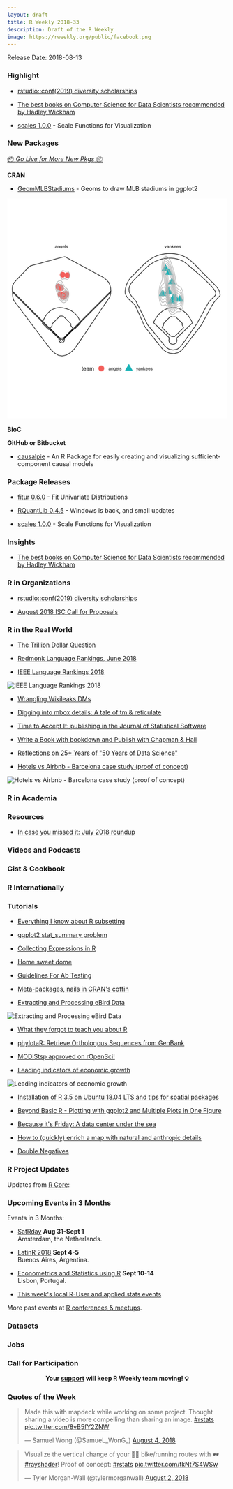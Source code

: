 ```yaml
---
layout: draft
title: R Weekly 2018-33
description: Draft of the R Weekly
image: https://rweekly.org/public/facebook.png
---
```


Release Date: 2018-08-13

###  Highlight

+ [rstudio::conf(2019) diversity scholarships](https://blog.rstudio.com/2018/08/10/rstudio-conf-2019-diversity-scholarships/)

+ [The best books on Computer Science for Data Scientists recommended by Hadley Wickham](https://fivebooks.com/best-books/computer-science-data-science-hadley-wickham/)

+ [scales 1.0.0](https://www.tidyverse.org/articles/2018/08/scales-1-0-0/) - Scale Functions for Visualization

###  New Packages

<p class="added-hostname"><a href="https://rweekly.org/live" target="_blank" class="externalLink">📦 <i>Go Live for More New Pkgs</i> 📦</a></p>

**CRAN**

+ [GeomMLBStadiums](https://github.com/bdilday/GeomMLBStadiums) - Geoms to draw MLB stadiums in ggplot2

![GeomMLBStadiums](https://raw.githubusercontent.com/bdilday/GeomMLBStadiums/ff99230441837d2cc6f1d55c01e284d7c53106a9/README_files/figure-markdown_github/unnamed-chunk-15-1.png)

**BioC**


**GitHub or Bitbucket**

+ [causalpie](https://github.com/malcolmbarrett/causalpie) - An R Package for easily creating and visualizing sufficient-component causal models


### Package Releases

+ [fitur 0.6.0](https://roh.engineering/post/fitur-0-6-0-release/) - Fit Univariate Distributions


+ [RQuantLib 0.4.5](http://dirk.eddelbuettel.com/blog/2018/08/10#rquantlib_0.4.5) -  Windows is back, and small updates

+ [scales 1.0.0](https://www.tidyverse.org/articles/2018/08/scales-1-0-0/) - Scale Functions for Visualization


### Insights

+ [The best books on Computer Science for Data Scientists recommended by Hadley Wickham](https://fivebooks.com/best-books/computer-science-data-science-hadley-wickham/)

###  R in Organizations

+ [rstudio::conf(2019) diversity scholarships](https://blog.rstudio.com/2018/08/10/rstudio-conf-2019-diversity-scholarships/)

+ [August 2018 ISC Call for Proposals](https://www.r-consortium.org/announcement/2018/08/07/august-2018-isc-call-for-proposals)


### R in the Real World

+ [The Trillion Dollar Question](https://simplystatistics.org/2018/08/09/the-trillion-dollar-question/)


+ [Redmonk Language Rankings, June 2018](http://blog.revolutionanalytics.com/2018/08/redmonk-language-rankings-june-2018.html)

+ [IEEE Language Rankings 2018](http://blog.revolutionanalytics.com/2018/08/ieee-language-rankings-2018.html)

![IEEE Language Rankings 2018](https://revolution-computing.typepad.com/.a/6a010534b1db25970b022ad3a6d422200b-800wi)

+ [Wrangling Wikileaks DMs](https://colinfay.me/wikileaks/)

+ [Digging into mbox details: A tale of tm & reticulate](https://rud.is/b/2018/08/04/digging-into-mbox-details-a-tale-of-tm-reticulate/)

+ [Time to Accept It: publishing in the Journal of Statistical Software](https://ntguardian.wordpress.com/2018/08/05/time-to-accept-it-publishing-in-the-journal-of-statistical-software/)

+ [Write a Book with bookdown and Publish with Chapman & Hall](https://yihui.name/en/2018/08/bookdown-crc/)

+ [Reflections on 25+ Years of "50 Years of Data Science"](https://yihui.name/en/2018/08/25-years-of-data-science/)

+ [Hotels vs Airbnb - Barcelona case study (proof of concept)](https://nycdatascience.com/blog/student-works/web-scraping/hotels-vs-airbnb-barcelona-case-study-proof-of-concept/)

![Hotels vs Airbnb - Barcelona case study (proof of concept)](https://nycdatascience.com/blog/wp-content/uploads/2018/08/main_picture.png)

###  R in Academia



###  Resources

+ [In case you missed it: July 2018 roundup](http://blog.revolutionanalytics.com/2018/08/in-case-you-missed-it-july-2018-roundup.html)




###  Videos and Podcasts



### Gist & Cookbook




### R Internationally



###  Tutorials

+ [Everything I know about R subsetting](https://hughjonesd.github.io/subsetting.html)


+ [ggplot2 stat_summary problem](https://coolbutuseless.github.io/2018/08/06/ggplot2-stat_summary-problem/)


+ [Collecting Expressions in R](http://www.win-vector.com/blog/2018/08/collecting-expressions-in-r/)

+ [Home sweet dome](https://uncmbbtrivia.netlify.com/post/2018/08/05/home-sweet-dome/)

+ [Guidelines For Ab Testing](https://robinsones.github.io/Guidelines-for-AB-Testing/)

+ [Meta-packages, nails in CRAN's coffin](http://www.win-vector.com/blog/2018/08/meta-packages-nails-in-crans-coffin/)

+ [Extracting and Processing eBird Data](https://ropensci.org/blog/2018/08/07/auk/)

![Extracting and Processing eBird Data](https://d33wubrfki0l68.cloudfront.net/765ae7917c7fdabc2b1905148756b679de1692c0/cd89a/img/blog-images/2018-08-07-auk/loc-map-1.png)

+ [What they forgot to teach you about R](https://blog.rstudio.com/2018/08/07/what-they-forgot-to-teach-you-about-r/)

+ [phylotaR: Retrieve Orthologous Sequences from GenBank](https://ropensci.org/technotes/2018/08/08/phylotar/)

+ [MODIStsp approved on rOpenSci!](https://lbusett.netlify.com/post/modistsp-approved-on-ropensci/)

+ [Leading indicators of economic growth](http://freerangestats.info/blog/2018/08/10/leading-indicators)

![Leading indicators of economic growth](https://cdn.rawgit.com/rweekly/image/95658f59/2018/0128-pairs.png)

+ [Installation of R 3.5 on Ubuntu 18.04 LTS and tips for spatial packages](https://rtask.thinkr.fr/blog/installation-of-r-3-5-on-ubuntu-18-04-lts-and-tips-for-spatial-packages/)

+ [Beyond Basic R - Plotting with ggplot2 and Multiple Plots in One Figure](https://owi.usgs.gov/blog/beyond-basic-plotting/)

+ [Because it's Friday: A data center under the sea](http://blog.revolutionanalytics.com/2018/08/because-its-friday-a-turbine-under-the-sea.html)

+ [How to (quickly) enrich a map with natural and anthropic details](http://www.francescobailo.net/2018/08/how-to-quickly-enrich-a-map-with-natural-and-anthropic-details/)

+ [Double Negatives](https://yihui.name/en/2018/08/double-negatives/)



<!--<div class="post-more-begi
n"></div><div class="post-more-end"></div>-->

###  R Project Updates

Updates from [R Core](http://developer.r-project.org/blosxom.cgi/R-devel/NEWS):




###  Upcoming Events in 3 Months

Events in 3 Months:

+ [SatRday](https://amsterdam2018.satrdays.org/) **Aug 31-Sept 1**<br />
Amsterdam, the Netherlands.

+ [LatinR 2018](http://latin-r.com/) **Sept 4-5** <br />
Buenos Aires, Argentina.

+ [Econometrics and Statistics using R](http://gades-training.com/en/cursos/Econometrics-and-Statistics-Using-R) **Sept 10-14** <br />
Lisbon, Portugal.

+ [This week's local R-User and applied stats events](https://community.rstudio.com/c/irl)

More past events at [R conferences & meetups](https://conf.rweekly.org).

### Datasets




### Jobs




###  Call for Participation



<p class="hide-support added-hostname support-rweekly" style="text-align: center;font-weight: bold;">Your <a class="non-visited externalLink" href="https://www.patreon.com/rweekly" onclick="pas(this)">support</a> will keep R Weekly team moving! 💡</p>

###  Quotes of the Week

<blockquote class="twitter-tweet" data-lang="en"><p lang="en" dir="ltr">Made this with mapdeck while working on some project. Thought sharing a video is more compelling than sharing an image. <a href="https://twitter.com/hashtag/rstats?src=hash&amp;ref_src=twsrc%5Etfw">#rstats</a> <a href="https://t.co/8vB5fY2ZNW">pic.twitter.com/8vB5fY2ZNW</a></p>&mdash; Samuel Wong (@SamueL_WonG_) <a href="https://twitter.com/SamueL_WonG_/status/1025763225277612032?ref_src=twsrc%5Etfw">August 4, 2018</a></blockquote>

<blockquote class="twitter-tweet" data-lang="en"><p lang="en" dir="ltr">Visualize the vertical change of your 🚴‍♀️ bike/running routes with 🕶️<a href="https://twitter.com/hashtag/rayshader?src=hash&amp;ref_src=twsrc%5Etfw">#rayshader</a>! Proof of concept: <a href="https://twitter.com/hashtag/rstats?src=hash&amp;ref_src=twsrc%5Etfw">#rstats</a> <a href="https://t.co/tkNt7S4WSw">pic.twitter.com/tkNt7S4WSw</a></p>&mdash; Tyler Morgan-Wall (@tylermorganwall) <a href="https://twitter.com/tylermorganwall/status/1024996007094968320?ref_src=twsrc%5Etfw">August 2, 2018</a></blockquote>

